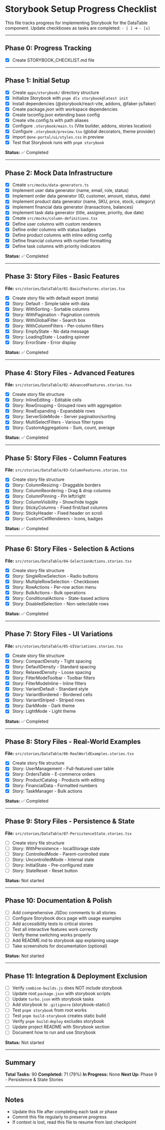 # Storybook Setup Progress Checklist

This file tracks progress for implementing Storybook for the DataTable component.
Update checkboxes as tasks are completed: `- [ ]` → `- [x]`

---

## Phase 0: Progress Tracking

- [x] Create STORYBOOK_CHECKLIST.md file

---

## Phase 1: Initial Setup

- [x] Create `apps/storybook/` directory structure
- [x] Initialize Storybook with `pnpm dlx storybook@latest init`
- [x] Install dependencies (@storybook/react-vite, addons, @faker-js/faker)
- [x] Create package.json with workspace dependencies
- [x] Create tsconfig.json extending base config
- [x] Create vite.config.ts with path aliases
- [x] Configure `.storybook/main.ts` (Vite builder, addons, stories location)
- [x] Configure `.storybook/preview.tsx` (global decorators, theme provider)
- [x] Import `@one-portal/ui/styles.css` in preview
- [x] Test that Storybook runs with `pnpm storybook`

**Status:** ✅ Completed

---

## Phase 2: Mock Data Infrastructure

- [x] Create `src/mocks/data-generators.ts`
- [x] Implement user data generator (name, email, role, status)
- [x] Implement order data generator (ID, customer, amount, status, date)
- [x] Implement product data generator (name, SKU, price, stock, category)
- [x] Implement financial data generator (transactions, balances)
- [x] Implement task data generator (title, assignee, priority, due date)
- [x] Create `src/mocks/column-definitions.tsx`
- [x] Define user columns with custom renderers
- [x] Define order columns with status badges
- [x] Define product columns with inline editing config
- [x] Define financial columns with number formatting
- [x] Define task columns with priority indicators

**Status:** ✅ Completed

---

## Phase 3: Story Files - Basic Features

**File:** `src/stories/DataTable/01-BasicFeatures.stories.tsx`

- [x] Create story file with default export (meta)
- [x] Story: Default - Simple table with data
- [x] Story: WithSorting - Sortable columns
- [x] Story: WithPagination - Pagination controls
- [x] Story: WithGlobalFilter - Search box
- [x] Story: WithColumnFilters - Per-column filters
- [x] Story: EmptyState - No data message
- [x] Story: LoadingState - Loading spinner
- [x] Story: ErrorState - Error display

**Status:** ✅ Completed

---

## Phase 4: Story Files - Advanced Features

**File:** `src/stories/DataTable/02-AdvancedFeatures.stories.tsx`

- [x] Create story file structure
- [x] Story: InlineEditing - Editable cells
- [x] Story: RowGrouping - Grouped rows with aggregation
- [x] Story: RowExpanding - Expandable rows
- [x] Story: ServerSideMode - Server pagination/sorting
- [x] Story: MultiSelectFilters - Various filter types
- [x] Story: CustomAggregations - Sum, count, average

**Status:** ✅ Completed

---

## Phase 5: Story Files - Column Features

**File:** `src/stories/DataTable/03-ColumnFeatures.stories.tsx`

- [x] Create story file structure
- [x] Story: ColumnResizing - Draggable borders
- [x] Story: ColumnReordering - Drag & drop columns
- [x] Story: ColumnPinning - Pin left/right
- [x] Story: ColumnVisibility - Show/hide toggle
- [x] Story: StickyColumns - Fixed first/last columns
- [x] Story: StickyHeader - Fixed header on scroll
- [x] Story: CustomCellRenderers - Icons, badges

**Status:** ✅ Completed

---

## Phase 6: Story Files - Selection & Actions

**File:** `src/stories/DataTable/04-SelectionActions.stories.tsx`

- [x] Create story file structure
- [x] Story: SingleRowSelection - Radio buttons
- [x] Story: MultipleRowSelection - Checkboxes
- [x] Story: RowActions - Per-row action menu
- [x] Story: BulkActions - Bulk operations
- [x] Story: ConditionalActions - State-based actions
- [x] Story: DisabledSelection - Non-selectable rows

**Status:** ✅ Completed

---

## Phase 7: Story Files - UI Variations

**File:** `src/stories/DataTable/05-UIVariations.stories.tsx`

- [x] Create story file structure
- [x] Story: CompactDensity - Tight spacing
- [x] Story: DefaultDensity - Standard spacing
- [x] Story: RelaxedDensity - Loose spacing
- [x] Story: FilterModeToolbar - Toolbar filters
- [x] Story: FilterModeInline - Inline filters
- [x] Story: VariantDefault - Standard style
- [x] Story: VariantBordered - Bordered cells
- [x] Story: VariantStriped - Striped rows
- [x] Story: DarkMode - Dark theme
- [x] Story: LightMode - Light theme

**Status:** ✅ Completed

---

## Phase 8: Story Files - Real-World Examples

**File:** `src/stories/DataTable/06-RealWorldExamples.stories.tsx`

- [x] Create story file structure
- [x] Story: UserManagement - Full-featured user table
- [x] Story: OrdersTable - E-commerce orders
- [x] Story: ProductCatalog - Products with editing
- [x] Story: FinancialData - Formatted numbers
- [x] Story: TaskManager - Bulk actions

**Status:** ✅ Completed

---

## Phase 9: Story Files - Persistence & State

**File:** `src/stories/DataTable/07-PersistenceState.stories.tsx`

- [ ] Create story file structure
- [ ] Story: WithPersistence - localStorage state
- [ ] Story: ControlledMode - Parent-controlled state
- [ ] Story: UncontrolledMode - Internal state
- [ ] Story: InitialState - Pre-configured state
- [ ] Story: StateReset - Reset button

**Status:** Not started

---

## Phase 10: Documentation & Polish

- [ ] Add comprehensive JSDoc comments to all stories
- [ ] Configure Storybook docs page with usage examples
- [ ] Add accessibility tests to critical stories
- [ ] Test all interactive features work correctly
- [ ] Verify theme switching works properly
- [ ] Add README.md to storybook app explaining usage
- [ ] Take screenshots for documentation (optional)

**Status:** Not started

---

## Phase 11: Integration & Deployment Exclusion

- [ ] Verify `combine-builds.js` does NOT include storybook
- [ ] Update root `package.json` with storybook scripts
- [ ] Update `turbo.json` with storybook tasks
- [ ] Add storybook to `.gitignore` (storybook-static/)
- [ ] Test `pnpm storybook` from root works
- [ ] Test `pnpm build-storybook` creates static build
- [ ] Verify `pnpm build:deploy` excludes storybook
- [ ] Update project README with Storybook section
- [ ] Document how to run and use Storybook

**Status:** Not started

---

## Summary

**Total Tasks:** 90
**Completed:** 71 (79%)
**In Progress:** None
**Next Up:** Phase 9 - Persistence & State Stories

---

## Notes

- Update this file after completing each task or phase
- Commit this file regularly to preserve progress
- If context is lost, read this file to resume from last checkpoint
